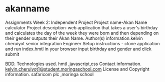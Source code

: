 # akanname
Assignments Week 2: Independent Project
Project name-Akan Name calculator
Project description-web application that takes a user's birthday and calculates the day of the week they were born and then depending on their gender outputs their Akan Name. 
Author(s) information.kelvin cheruiyot senior integration Engineer
Setup instructions - clone application and run index.hmtl in your browser
input birthday and gender and click submit

BDD.
Technologies used.   hmtl ,javascript,css
Contact information.   kelvin.cheruiyot1@student.moringaschool.com
License and Copyright information. safaricom plc ,moringa school 
